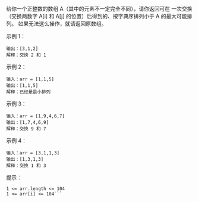 给你一个正整数的数组 A（其中的元素不一定完全不同），请你返回可在 一次交换（交换两数字 A[i] 和 A[j] 的位置）后得到的、按字典序排列小于 A 的最大可能排列。
如果无法这么操作，就请返回原数组。



示例 1：

```输入：arr = [3,2,1]
输出：[3,1,2]
解释：交换 2 和 1
```

示例 2：

```
输入：arr = [1,1,5]
输出：[1,1,5]
解释：已经是最小排列
```
示例 3：

```
输入：arr = [1,9,4,6,7]
输出：[1,7,4,6,9]
解释：交换 9 和 7
```

示例 4：

```
输入：arr = [3,1,1,3]
输出：[1,3,1,3]
解释：交换 1 和 3
```


提示：
```
1 <= arr.length <= 104
1 <= arr[i] <= 104```